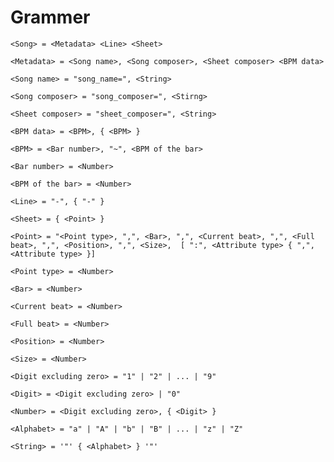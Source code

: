 # Grammer

`<Song> = <Metadata> <Line> <Sheet>`

`<Metadata> = <Song name>, <Song composer>, <Sheet composer> <BPM data>`

`<Song name> = "song_name=", <String>`

`<Song composer> = "song_composer=", <Stirng>`

`<Sheet composer> = "sheet_composer=", <String>`

`<BPM data> = <BPM>, { <BPM> }`

`<BPM> = <Bar number>, "~", <BPM of the bar>`

`<Bar number> = <Number>`

`<BPM of the bar> = <Number>`

`<Line> = "-", { "-" }`

`<Sheet> = { <Point> }`

`<Point> = "<Point type>, ",", <Bar>, ",", <Current beat>, ",", <Full beat>, ",", <Position>, ",", <Size>,  [ ":", <Attribute type> { ",", <Attribute type> }]`

`<Point type> = <Number>`

`<Bar> = <Number>`

`<Current beat> = <Number>`

`<Full beat> = <Number>`

`<Position> = <Number>`

`<Size> = <Number>`

`<Digit excluding zero> = "1" | "2" | ... | "9"`

`<Digit> = <Digit excluding zero> | "0"`

`<Number> = <Digit excluding zero>, { <Digit> }`

`<Alphabet> = "a" | "A" | "b" | "B" | ... | "z" | "Z"`

`<String> = '"' { <Alphabet> } '"'`
